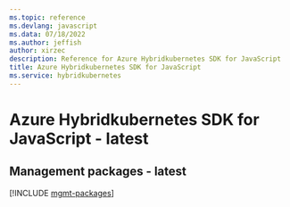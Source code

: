 ```yaml
---
ms.topic: reference
ms.devlang: javascript
ms.data: 07/18/2022
ms.author: jeffish
author: xirzec
description: Reference for Azure Hybridkubernetes SDK for JavaScript
title: Azure Hybridkubernetes SDK for JavaScript
ms.service: hybridkubernetes
---
```

# Azure Hybridkubernetes SDK for JavaScript - latest

## Management packages - latest
[!INCLUDE [mgmt-packages](hybridkubernetes-mgmt-index.md)]
